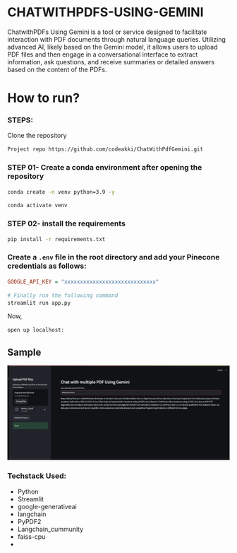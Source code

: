 # CHATWITHPDFS-USING-GEMINI

 ChatwithPDFs Using Gemini is a tool or service designed to facilitate interaction with PDF documents through natural language queries. Utilizing advanced AI, likely based on the Gemini model, it allows users to upload PDF files and then engage in a conversational interface to extract information, ask questions, and receive summaries or detailed answers based on the content of the PDFs.

# How to run?

### STEPS:

Clone the repository

```bash
Project repo https://github.com/codeakki/ChatWithPdfGemini.git
```

### STEP 01- Create a conda environment after opening the repository

```bash
conda create -n venv python=3.9 -y
```

```bash
conda activate venv
```

### STEP 02- install the requirements

```bash
pip install -r requirements.txt
```

### Create a `.env` file in the root directory and add your Pinecone credentials as follows:

```ini
GOOGLE_API_KEY = "xxxxxxxxxxxxxxxxxxxxxxxxxxxxx"
```

```bash
# Finally run the following command
streamlit run app.py
```

Now,

```bash
open up localhost:

```

## Sample

![OpenAI Logo](https://github.com/codeakki/ChatWithPdfGemini/blob/master/image.png)

### Techstack Used:

- Python
- Streamlit
- google-generativeai
- langchain
- PyPDF2
- Langchain_cummunity
- faiss-cpu
- 
